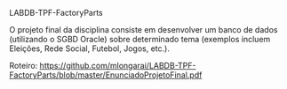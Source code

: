 LABDB-TPF-FactoryParts

O projeto final da disciplina consiste em desenvolver um banco de dados (utilizando o SGBD Oracle) sobre determinado tema (exemplos incluem Eleições, Rede Social, Futebol, Jogos, etc.).

Roteiro: https://github.com/mlongarai/LABDB-TPF-FactoryParts/blob/master/EnunciadoProjetoFinal.pdf